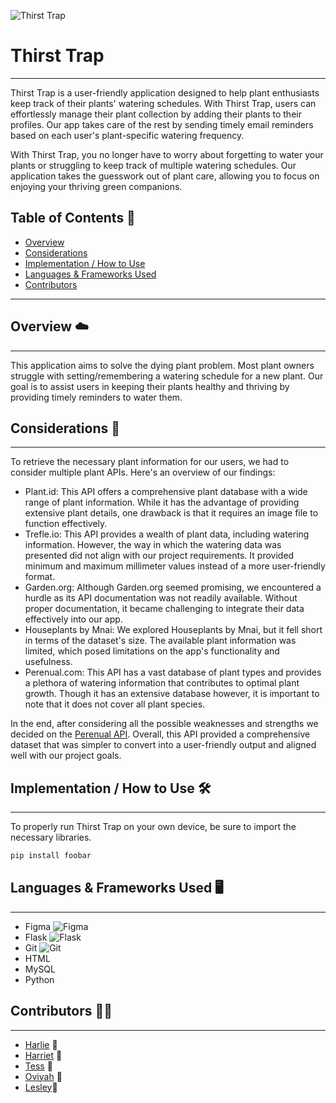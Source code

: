 ![Thirst Trap](https://i.ibb.co/gMcBTqy/Img-1460-720.png)


# Thirst Trap 

---
Thirst Trap is a user-friendly application designed to help plant enthusiasts keep track of their plants' watering 
schedules. With Thirst Trap, users can effortlessly manage their plant collection by adding their plants to their 
profiles. Our app takes care of the rest by sending timely email reminders based on each user's plant-specific 
watering frequency.

With Thirst Trap, you no longer have to worry about forgetting to water your plants or struggling to keep track of 
multiple watering schedules. Our application takes the guesswork out of plant care, allowing you to focus on enjoying 
your thriving green companions.


## Table of Contents 📝
* [Overview](#overview)
* [Considerations](#considerations)
* [Implementation / How to Use](#implementation--how-to-use)
* [Languages & Frameworks Used](#languages--frameworks-used)
* [Contributors](#contributors)
---

## Overview ☁️

---

This application aims to solve the dying plant problem. Most plant owners struggle with setting/remembering
a watering schedule for a new plant. Our goal is to assist users in keeping their plants healthy and thriving by 
providing timely reminders to water them. 

## Considerations 💭

---
To retrieve the necessary plant information for our users, we had to consider multiple plant APIs.
Here's an overview of our findings:
* Plant.id: This API offers a comprehensive plant database with a wide range of plant information. While it has the advantage of providing extensive plant details, one drawback is that it requires an image file to function effectively.
* Trefle.io: This API provides a wealth of plant data, including watering information. However, the way in which the watering data was presented did not align with our project requirements. It provided minimum and maximum millimeter values instead of a more user-friendly format.
* Garden.org: Although Garden.org seemed promising, we encountered a hurdle as its API documentation was not readily available. Without proper documentation, it became challenging to integrate their data effectively into our app.
* Houseplants by Mnai: We explored Houseplants by Mnai, but it fell short in terms of the dataset's size. The available plant information was limited, which posed limitations on the app's functionality and usefulness.
* Perenual.com: This API has a vast database of plant types and provides a plethora of watering information that contributes
to optimal plant growth. Though it has an extensive database however, it is important to note that it does not cover all plant species.

In the end, after considering all the possible weaknesses and strengths we decided on the [Perenual API](https://perenual.com).
Overall, this API provided a comprehensive dataset that was simpler to convert into a user-friendly output and aligned 
well with our project goals.


## Implementation / How to Use 🛠️

---
To properly run Thirst Trap on your own device, be sure to import the necessary libraries.
```bash
pip install foobar
```

## Languages & Frameworks Used 🖥️

---
* Figma ![Figma](https://www.vectorlogo.zone/logos/figma/figma-icon.svg) 
* Flask ![Flask](https://www.vectorlogo.zone/logos/pocoo_flask/pocoo_flask-icon.svg) 
* Git ![Git](https://www.vectorlogo.zone/logos/git-scm/git-scm-icon.svg)
* HTML   
* MySQL   
* Python

## Contributors ✍🏼

---
* [Harlie](https://github.com/HarlieS) 🌼
* [Harriet](https://github.com/hgodward) 🌱
* [Tess](https://github.com/TessAfanasyeva) 🌸
* [Oviyah](https://github.com/Oviyah18) 🌹
* [Lesley](https://github.com/Lezlee-Lowpez)🌵

